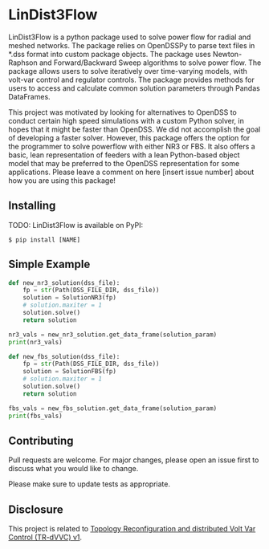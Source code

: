 # LinDist3Flow

LinDist3Flow is a python package used to solve power flow for radial and meshed networks. The package relies on OpenDSSPy to parse text files in *.dss format into custom package objects. The package uses Newton-Raphson and Forward/Backward Sweep algorithms to solve power flow. The package allows users to solve iteratively over time-varying models, with volt-var control and regulator controls. The package provides methods for users to access and calculate common solution parameters through Pandas DataFrames.

This project was motivated by looking for alternatives to OpenDSS to conduct certain high speed simulations with a custom Python solver, in hopes that it might be faster than OpenDSS. We did not accomplish the goal of developing a faster solver. However, this package offers the option for the programmer to solve powerflow with either NR3 or FBS. It also offers a basic, lean representation of feeders with a lean Python-based object model that may be preferred to the OpenDSS representation for some applications. Please leave a comment on here [insert issue number] about how you are using this package!

## Installing

TODO:
LinDist3Flow is available on PyPI:

`
$ pip install [NAME]
`  

## Simple Example
```python
def new_nr3_solution(dss_file):
    fp = str(Path(DSS_FILE_DIR, dss_file))
    solution = SolutionNR3(fp)
    # solution.maxiter = 1
    solution.solve()
    return solution

nr3_vals = new_nr3_solution.get_data_frame(solution_param)
print(nr3_vals)

def new_fbs_solution(dss_file):
    fp = str(Path(DSS_FILE_DIR, dss_file))
    solution = SolutionFBS(fp)
    # solution.maxiter = 1
    solution.solve()
    return solution

fbs_vals = new_fbs_solution.get_data_frame(solution_param)
print(fbs_vals)
```

## Contributing
Pull requests are welcome. For major changes, please open an issue first to discuss what you would like to change.

Please make sure to update tests as appropriate.

## Disclosure

This project is related to [Topology Reconfiguration and distributed Volt Var Control (TR-dVVC) v1](https://www.osti.gov/biblio/1567734).
